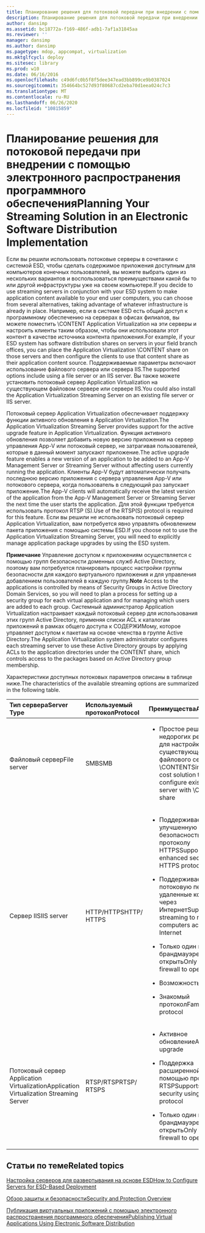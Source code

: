 ```yaml
---
title: Планирование решения для потоковой передачи при внедрении с помощью электронного распространения программного обеспечения
description: Планирование решения для потоковой передачи при внедрении с помощью электронного распространения программного обеспечения
author: dansimp
ms.assetid: bc18772a-f169-486f-adb1-7af1a31845aa
ms.reviewer: ''
manager: dansimp
ms.author: dansimp
ms.pagetype: mdop, appcompat, virtualization
ms.mktglfcycl: deploy
ms.sitesec: library
ms.prod: w10
ms.date: 06/16/2016
ms.openlocfilehash: c49d6fc0b5f8f5dee347ead3bb899ce9b0387024
ms.sourcegitcommit: 354664bc527d93f80687cd2eba70d1eea024c7c3
ms.translationtype: MT
ms.contentlocale: ru-RU
ms.lasthandoff: 06/26/2020
ms.locfileid: "10815859"
---
```

# <span data-ttu-id="ceca6-103">Планирование решения для потоковой передачи при внедрении с помощью электронного распространения программного обеспечения</span><span class="sxs-lookup"><span data-stu-id="ceca6-103">Planning Your Streaming Solution in an Electronic Software Distribution Implementation</span></span>


<span data-ttu-id="ceca6-104">Если вы решили использовать потоковые серверы в сочетании с системой ESD, чтобы сделать содержимое приложения доступным для компьютеров конечных пользователей, вы можете выбрать один из нескольких вариантов и воспользоваться преимуществами какой бы то или другой инфраструктуры уже на своем компьютере.</span><span class="sxs-lookup"><span data-stu-id="ceca6-104">If you decide to use streaming servers in conjunction with your ESD system to make application content available to your end user computers, you can choose from several alternatives, taking advantage of whatever infrastructure is already in place.</span></span> <span data-ttu-id="ceca6-105">Например, если в системе ESD есть общий доступ к программному обеспечению на серверах в офисах филиалов, вы можете поместить \\CONTENT Application Virtualization на эти серверы и настроить клиенты таким образом, чтобы они использовали этот контент в качестве источника контента приложения.</span><span class="sxs-lookup"><span data-stu-id="ceca6-105">For example, if your ESD system has software distribution shares on servers in your field branch offices, you can place the Application Virtualization \\CONTENT share on those servers and then configure the clients to use that content share as their application content source.</span></span> <span data-ttu-id="ceca6-106">Поддерживаемые параметры включают использование файлового сервера или сервера IIS.</span><span class="sxs-lookup"><span data-stu-id="ceca6-106">The supported options include using a file server or an IIS server.</span></span> <span data-ttu-id="ceca6-107">Вы также можете установить потоковый сервер Application Virtualization на существующем файловом сервере или сервере IIS.</span><span class="sxs-lookup"><span data-stu-id="ceca6-107">You could also install the Application Virtualization Streaming Server on an existing file server or IIS server.</span></span>

<span data-ttu-id="ceca6-108">Потоковый сервер Application Virtualization обеспечивает поддержку функции активного обновления в Application Virtualization.</span><span class="sxs-lookup"><span data-stu-id="ceca6-108">The Application Virtualization Streaming Server provides support for the active upgrade feature in Application Virtualization.</span></span> <span data-ttu-id="ceca6-109">Функция активного обновления позволяет добавить новую версию приложения на сервер управления App-V или потоковый сервер, не затрагивая пользователей, которые в данный момент запускают приложение.</span><span class="sxs-lookup"><span data-stu-id="ceca6-109">The active upgrade feature enables a new version of an application to be added to an App-V Management Server or Streaming Server without affecting users currently running the application.</span></span> <span data-ttu-id="ceca6-110">Клиенты App-V будут автоматически получать последнюю версию приложения с сервера управления App-V или потокового сервера, когда пользователь в следующий раз запускает приложение.</span><span class="sxs-lookup"><span data-stu-id="ceca6-110">The App-V clients will automatically receive the latest version of the application from the App-V Management Server or Streaming Server the next time the user starts the application.</span></span> <span data-ttu-id="ceca6-111">Для этой функции требуется использовать протокол RTSP (S).</span><span class="sxs-lookup"><span data-stu-id="ceca6-111">Use of the RTSP(S) protocol is required for this feature.</span></span> <span data-ttu-id="ceca6-112">Если вы решили не использовать потоковый сервер Application Virtualization, вам потребуется явно управлять обновлением пакета приложения с помощью системы ESD.</span><span class="sxs-lookup"><span data-stu-id="ceca6-112">If you choose not to use the Application Virtualization Streaming Server, you will need to explicitly manage application package upgrades by using the ESD system.</span></span>

<span data-ttu-id="ceca6-113">**Примечание**  Управление доступом к приложениям осуществляется с помощью групп безопасности доменных служб Active Directory, поэтому вам потребуется планировать процесс настройки группы безопасности для каждого виртуального приложения и для управления добавлением пользователей в каждую группу.</span><span class="sxs-lookup"><span data-stu-id="ceca6-113">**Note** Access to the applications is controlled by means of Security Groups in Active Directory Domain Services, so you will need to plan a process for setting up a security group for each virtual application and for managing which users are added to each group.</span></span> <span data-ttu-id="ceca6-114">Системный администратор Application Virtualization настраивает каждый потоковый сервер для использования этих групп Active Directory, применяя списки ACL к каталогам приложений в рамках общего доступа к СОДЕРЖИМому, которое управляет доступом к пакетам на основе членства в группе Active Directory.</span><span class="sxs-lookup"><span data-stu-id="ceca6-114">The Application Virtualization system administrator configures each streaming server to use these Active Directory groups by applying ACLs to the application directories under the CONTENT share, which controls access to the packages based on Active Directory group membership.</span></span>

 

<span data-ttu-id="ceca6-115">Характеристики доступных потоковых параметров описаны в таблице ниже.</span><span class="sxs-lookup"><span data-stu-id="ceca6-115">The characteristics of the available streaming options are summarized in the following table.</span></span>

<table>
<colgroup>
<col width="20%" />
<col width="20%" />
<col width="20%" />
<col width="20%" />
<col width="20%" />
</colgroup>
<thead>
<tr class="header">
<th align="left"><span data-ttu-id="ceca6-116">Тип сервера</span><span class="sxs-lookup"><span data-stu-id="ceca6-116">Server Type</span></span></th>
<th align="left"><span data-ttu-id="ceca6-117">Используемый протокол</span><span class="sxs-lookup"><span data-stu-id="ceca6-117">Protocol</span></span></th>
<th align="left"><span data-ttu-id="ceca6-118">Преимущества</span><span class="sxs-lookup"><span data-stu-id="ceca6-118">Advantages</span></span></th>
<th align="left"><span data-ttu-id="ceca6-119">Недостатки</span><span class="sxs-lookup"><span data-stu-id="ceca6-119">Disadvantages</span></span></th>
<th align="left"><span data-ttu-id="ceca6-120">Ссылки</span><span class="sxs-lookup"><span data-stu-id="ceca6-120">Links</span></span></th>
</tr>
</thead>
<tbody>
<tr class="odd">
<td align="left"><p><span data-ttu-id="ceca6-121">Файловый сервер</span><span class="sxs-lookup"><span data-stu-id="ceca6-121">File server</span></span></p></td>
<td align="left"><p><span data-ttu-id="ceca6-122">SMB</span><span class="sxs-lookup"><span data-stu-id="ceca6-122">SMB</span></span></p></td>
<td align="left"><ul>
<li><p><span data-ttu-id="ceca6-123">Простое решение недорогих ресурсов для настройки существующего файлового сервера с \CONTENT</span><span class="sxs-lookup"><span data-stu-id="ceca6-123">Simple low-cost solution to configure existing file server with \CONTENT share</span></span></p></li>
</ul></td>
<td align="left"><ul>
<li><p><span data-ttu-id="ceca6-124">Нет активного обновления</span><span class="sxs-lookup"><span data-stu-id="ceca6-124">No active upgrade</span></span></p></li>
</ul></td>
<td align="left"><p><a href="how-to-configure-the-file-server.md" data-raw-source="[How to Configure the File Server](how-to-configure-the-file-server.md)"><span data-ttu-id="ceca6-125">Настройка файлового сервера</span><span class="sxs-lookup"><span data-stu-id="ceca6-125">How to Configure the File Server</span></span></a></p></td>
</tr>
<tr class="even">
<td align="left"><p><span data-ttu-id="ceca6-126">Сервер IIS</span><span class="sxs-lookup"><span data-stu-id="ceca6-126">IIS server</span></span></p></td>
<td align="left"><p><span data-ttu-id="ceca6-127">HTTP/HTTPS</span><span class="sxs-lookup"><span data-stu-id="ceca6-127">HTTP/ HTTPS</span></span></p></td>
<td align="left"><ul>
<li><p><span data-ttu-id="ceca6-128">Поддерживает улучшенную безопасность по протоколу HTTPS</span><span class="sxs-lookup"><span data-stu-id="ceca6-128">Supports enhanced security using HTTPS protocol</span></span></p></li>
<li><p><span data-ttu-id="ceca6-129">Поддерживает потоковую передачу на удаленные компьютеры через Интернет</span><span class="sxs-lookup"><span data-stu-id="ceca6-129">Supports streaming to remote computers across the Internet</span></span></p></li>
<li><p><span data-ttu-id="ceca6-130">Только один порт в брандмауэре, чтобы открыть</span><span class="sxs-lookup"><span data-stu-id="ceca6-130">Only one port in firewall to open</span></span></p></li>
<li><p><span data-ttu-id="ceca6-131">Возможностью</span><span class="sxs-lookup"><span data-stu-id="ceca6-131">Scalable</span></span></p></li>
<li><p><span data-ttu-id="ceca6-132">Знакомый протокол</span><span class="sxs-lookup"><span data-stu-id="ceca6-132">Familiar protocol</span></span></p></li>
</ul></td>
<td align="left"><ul>
<li><p><span data-ttu-id="ceca6-133">Требуется управление IIS</span><span class="sxs-lookup"><span data-stu-id="ceca6-133">Need to manage IIS</span></span></p></li>
<li><p><span data-ttu-id="ceca6-134">Нет активного обновления</span><span class="sxs-lookup"><span data-stu-id="ceca6-134">No active upgrade</span></span></p></li>
</ul></td>
<td align="left"><p><a href="how-to-configure-the-server-for-iis.md" data-raw-source="[How to Configure the Server for IIS](how-to-configure-the-server-for-iis.md)"><span data-ttu-id="ceca6-135">Настройка сервера для служб IIS</span><span class="sxs-lookup"><span data-stu-id="ceca6-135">How to Configure the Server for IIS</span></span></a></p></td>
</tr>
<tr class="odd">
<td align="left"><p><span data-ttu-id="ceca6-136">Потоковый сервер Application Virtualization</span><span class="sxs-lookup"><span data-stu-id="ceca6-136">Application Virtualization Streaming Server</span></span></p></td>
<td align="left"><p><span data-ttu-id="ceca6-137">RTSP/RTSP</span><span class="sxs-lookup"><span data-stu-id="ceca6-137">RTSP/ RTSPS</span></span></p></td>
<td align="left"><ul>
<li><p><span data-ttu-id="ceca6-138">Активное обновление</span><span class="sxs-lookup"><span data-stu-id="ceca6-138">Active upgrade</span></span></p></li>
<li><p><span data-ttu-id="ceca6-139">Поддержка расширенной защиты с помощью протокола RTSP</span><span class="sxs-lookup"><span data-stu-id="ceca6-139">Supports enhanced security using RTSPS protocol</span></span></p></li>
<li><p><span data-ttu-id="ceca6-140">Только один порт в брандмауэре, чтобы открыть</span><span class="sxs-lookup"><span data-stu-id="ceca6-140">Only one port in firewall to open</span></span></p></li>
</ul></td>
<td align="left"><ul>
<li><p><span data-ttu-id="ceca6-141">Двойная инфраструктура</span><span class="sxs-lookup"><span data-stu-id="ceca6-141">Dual infrastructure</span></span></p></li>
<li><p><span data-ttu-id="ceca6-142">Требование для администрирования сервера</span><span class="sxs-lookup"><span data-stu-id="ceca6-142">Server administration requirement</span></span></p></li>
</ul></td>
<td align="left"><p><a href="how-to-configure-the-application-virtualization-management-servers.md" data-raw-source="[How to Configure the Application Virtualization Management Servers](how-to-configure-the-application-virtualization-management-servers.md)"><span data-ttu-id="ceca6-143">Настройка серверов Application Virtualization Management Server</span><span class="sxs-lookup"><span data-stu-id="ceca6-143">How to Configure the Application Virtualization Management Servers</span></span></a></p></td>
</tr>
</tbody>
</table>

 

## <span data-ttu-id="ceca6-144">Статьи по теме</span><span class="sxs-lookup"><span data-stu-id="ceca6-144">Related topics</span></span>


[<span data-ttu-id="ceca6-145">Настройка серверов для развертывания на основе ESD</span><span class="sxs-lookup"><span data-stu-id="ceca6-145">How to Configure Servers for ESD-Based Deployment</span></span>](how-to-configure-servers-for-esd-based-deployment.md)

[<span data-ttu-id="ceca6-146">Обзор защиты и безопасности</span><span class="sxs-lookup"><span data-stu-id="ceca6-146">Security and Protection Overview</span></span>](security-and-protection-overview.md)

[<span data-ttu-id="ceca6-147">Публикация виртуальных приложений с помощью электронного распространения программного обеспечения</span><span class="sxs-lookup"><span data-stu-id="ceca6-147">Publishing Virtual Applications Using Electronic Software Distribution</span></span>](publishing-virtual-applications-using-electronic-software-distribution.md)

 

 





